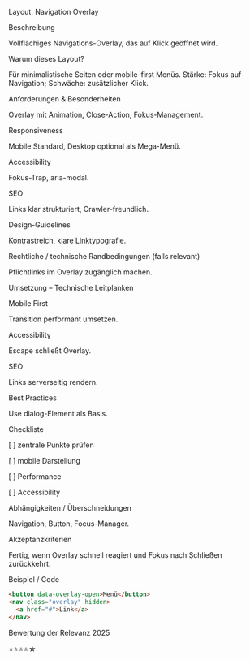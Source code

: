 Layout: Navigation Overlay

Beschreibung

Vollflächiges Navigations-Overlay, das auf Klick geöffnet wird.

Warum dieses Layout?

Für minimalistische Seiten oder mobile-first Menüs. Stärke: Fokus auf Navigation; Schwäche: zusätzlicher Klick.

Anforderungen & Besonderheiten

Overlay mit Animation, Close-Action, Fokus-Management.

Responsiveness

Mobile Standard, Desktop optional als Mega-Menü.

Accessibility

Fokus-Trap, aria-modal.

SEO

Links klar strukturiert, Crawler-freundlich.

Design-Guidelines

Kontrastreich, klare Linktypografie.

Rechtliche / technische Randbedingungen (falls relevant)

Pflichtlinks im Overlay zugänglich machen.

Umsetzung – Technische Leitplanken

Mobile First

Transition performant umsetzen.

Accessibility

Escape schließt Overlay.

SEO

Links serverseitig rendern.

Best Practices

Use dialog-Element als Basis.

Checkliste

[ ] zentrale Punkte prüfen

[ ] mobile Darstellung

[ ] Performance

[ ] Accessibility

Abhängigkeiten / Überschneidungen

Navigation, Button, Focus-Manager.

Akzeptanzkriterien

Fertig, wenn Overlay schnell reagiert und Fokus nach Schließen zurückkehrt.

Beispiel / Code

```html
<button data-overlay-open>Menü</button>
<nav class="overlay" hidden>
  <a href="#">Link</a>
</nav>
```

Bewertung der Relevanz 2025

⭐⭐⭐⭐☆
